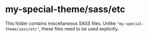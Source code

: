 # my-special-theme/sass/etc

This folder contains miscellaneous SASS files. Unlike `"my-special-theme/sass/etc"`, these files
need to be used explicitly.
